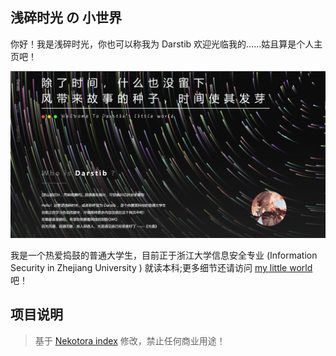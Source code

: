 ## 浅碎时光 の 小世界

你好！我是浅碎时光，你也可以称我为 Darstib
欢迎光临我的……姑且算是个人主页吧！

![homepage](./index/home.png)

我是一个热爱捣鼓的普通大学生，目前正于浙江大学信息安全专业 (Information Security in Zhejiang University ) 就读本科;更多细节还请访问 [my little world](https://darstib.github.io/) 吧！

## 项目说明

> 基于 [Nekotora index](https://flag.moe/) 修改，禁止任何商业用途！